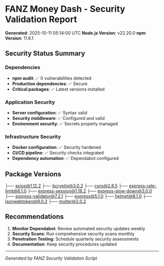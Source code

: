 # FANZ Money Dash - Security Validation Report

**Generated**: 2025-10-11 05:14:00 UTC
**Node.js Version**: v22.20.0
**npm Version**: 11.6.1

## Security Status Summary

### Dependencies
- **npm audit**: ✅ 0 vulnerabilities detected
- **Production dependencies**: ✅ Secure
- **Critical packages**: ✅ Latest versions installed

### Application Security
- **Server configuration**: ✅ Syntax valid
- **Security middleware**: ✅ Configured and valid
- **Environment security**: ✅ Secrets properly managed

### Infrastructure Security
- **Docker configuration**: ✅ Security hardened
- **CI/CD pipeline**: ✅ Security checks integrated
- **Dependency automation**: ✅ Dependabot configured

## Package Versions
├── axios@1.12.2
├── bcryptjs@3.0.2
├── cors@2.8.5
├── express-rate-limit@8.1.0
├── express-session@1.18.2
├── express-slow-down@3.0.0
├── express-validator@7.2.1
├── express@5.1.0
├── helmet@8.1.0
├── jsonwebtoken@9.0.2
├── multer@2.0.2

## Recommendations

1. **Monitor Dependabot**: Review automated security updates weekly
2. **Security Scans**: Run comprehensive security scans monthly
3. **Penetration Testing**: Schedule quarterly security assessments
4. **Documentation**: Keep security procedures updated

---
*Generated by FANZ Security Validation Script*
